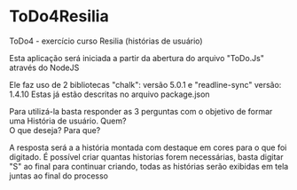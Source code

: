 # ToDo4Resilia
ToDo4 - exercício curso Resilia (histórias de usuário)

Esta aplicação será iniciada a partir da abertura do arquivo "ToDo.Js"
através do NodeJS

Ele faz uso de 2 bibliotecas "chalk": versão 5.0.1 e "readline-sync" versão: 1.4.10
Estas já estão descritas no arquivo package.json


Para utilizá-la basta responder as 3 perguntas com o objetivo de formar uma História de usuário.
Quem?  
O que deseja?
Para que?

A resposta será a a história montada com destaque em cores para o que foi digitado.
É possível criar quantas historias forem necessárias, basta digitar "S" ao final para continuar criando, todas as histórias serão exibidas em tela juntas ao final do processo
 
